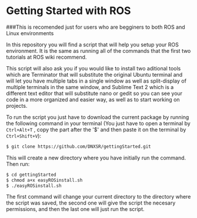# Getting Started with ROS
###This is recomended just for users who are begginers to both ROS and Linux environments

In this repository you will find a script that will help you setup your ROS environment. It is the same as running all of the commands that the first two tutorials at ROS wiki recommend.

This script will also ask you if you would like to install two aditional tools which are Terminator that will substitute the original Ubuntu terminal and will let you have multiple tabs in a single window as well as split-display of multiple terminals in the same window, and Sublime Text 2 which is a different text editor that will substitute nano or gedit so you can see your code in a more organized and easier way, as well as to start working on projects.

To run the script you just have to download the current package by running the following command in your terminal (You just have to open a terminal by ```Ctrl+Alt+T``` , copy the part after the '$' and then paste it on the terminal by ```Ctrl+Shift+V```):

```sh
$ git clone https://github.com/DNXSR/gettingStarted.git
```
This will create a new directory where you have initially run the command. Then run:
```sh
$ cd gettingStarted
$ chmod a+x easyROSinstall.sh
$ ./easyROSinstall.sh
```
The first command will change your current directory to the directory where the script was saved, the second one will give the script the necesary permissions, and then the last one will just run the script.
